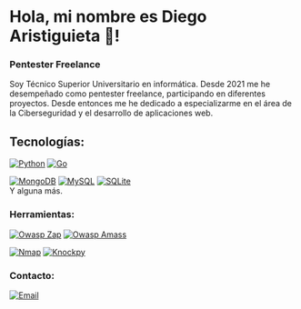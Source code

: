 # Hola, mi nombre es Diego Aristiguieta 👋!
### Pentester Freelance

Soy Técnico Superior Universitario en informática.
Desde 2021 me he desempeñado como pentester freelance, participando en diferentes proyectos. Desde entonces me he dedicado a especializarme en el área de la Ciberseguridad y el desarrollo de aplicaciones web.

## Tecnologías:
[![Python](https://img.shields.io/badge/Python-49A1?style=for-the-badge&logo=python&logoColor=white&labelColor=101010)]() 
[![Go](https://img.shields.io/badge/Go-007d9c?style=for-the-badge&logo=Go&logoColor=white&labelColor=101010)]()

[![MongoDB](https://img.shields.io/badge/MongoDB-116149?style=for-the-badge&logo=mongodb&logoColor=white&labelColor=101010)]()
[![MySQL](https://img.shields.io/badge/MySQL-4479A1?style=for-the-badge&logo=mysql&logoColor=white&labelColor=101010)]()
[![SQLite](https://img.shields.io/badge/SQLite-4331A1?style=for-the-badge&logo=sqlite&logoColor=white&labelColor=101010)]()
</br>
Y alguna más.

### Herramientas:
[![Owasp Zap](https://img.shields.io/badge/OWASP-ZAP-233e81?style=for-the-badge&logo=OWASP&logoColor=white&labelColor=101010)]()
[![Owasp Amass](https://img.shields.io/badge/OWASP-Amass-233e81?style=for-the-badge&logo=OWASP&logoColor=white&labelColor=101010)]()

[![Nmap](https://img.shields.io/badge/Nmap-1976c8?style=for-the-badge&logo=kali-linux&logoColor=white&labelColor=101010)]()
[![Knockpy](https://img.shields.io/badge/knockpy-49A1?style=for-the-badge&logo=kali-linux&logoColor=white&labelColor=101010)]()

### Contacto:
[![Email](https://img.shields.io/badge/email_personal-D14836?style=for-the-badge&logo=gmail&logoColor=white&labelColor=101010)](mailto:dandrearistiguieta@gmail.com)
